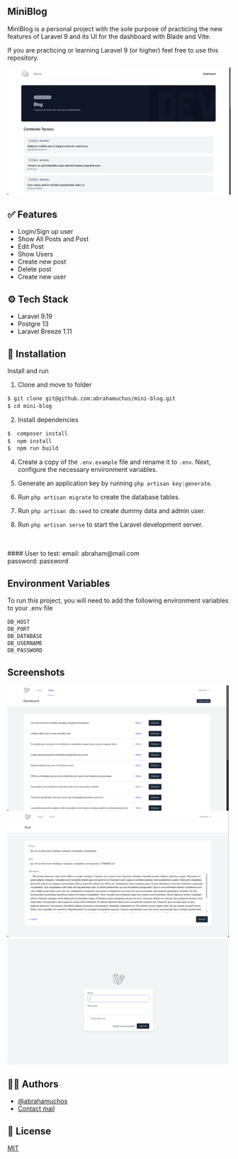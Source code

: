 ## MiniBlog
MiniBlog is a personal project with the sole purpose of practicing the new features of Laravel 9 and its UI for the dashboard with Blade and Vite.

If you are practicing or learning Laravel 9 (or higher) feel free to use this repository.

<img src="/docs/Screen%20Shot%202024-12-19%20at%2016.29.10.png" alt="guest" width="auto"/>


## ✅ Features
- Login/Sign up user
- Show All Posts and Post
- Edit Post
- Show Users
- Create new post
- Delete post
- Create new user

## ⚙️ Tech Stack

- Laravel 9.19
- Postgre 13
- Laravel Breeze 1.11


## 💾 Installation

Install and run

1. Clone and move to folder
```bash
$ git clone git@github.com:abrahamuchos/mini-blog.git
$ cd mini-blog
```

2. Install dependencies
```bash
$  composer install
$  npm install
$  npm run build
```

4. Create a copy of the `.env.example` file and rename it to `.env`. Next, configure the necessary environment variables.

5. Generate an application key by running `php artisan key:generate`.

6. Run `php artisan migrate` to create the database tables.

7. Run `php artisan db:seed` to create dummy data and admin user.
8. Run `php artisan serve` to start the Laravel development server.
</br>
</br>
#### User to test:
email: abraham@mail.com</br>
password: password

## Environment Variables

To run this project, you will need to add the following environment variables to your .env file

```
DB_HOST
DB_PORT
DB_DATABASE
DB_USERNAME
DB_PASSWORD
```

## Screenshots
<img src="/docs/Screen%20Shot%202024-12-19%20at%2016.29.20.png" alt="drawing" width="500px"/>
<img src="/docs/Screen%20Shot%202024-12-19%20at%2016.29.30.png" alt="login" width="500px"/>
<img src="/docs/Screen%20Shot%202024-12-19%20at%2016.29.51.png" alt="edit" width="500px"/>


## 🧑‍💻 Authors

- [@abrahamuchos](https://github.com/abrahamuchos)
- [Contact mail](mailto:j.abraham29@gmail.com)


## 📄 License

[MIT](https://choosealicense.com/licenses/mit/)
